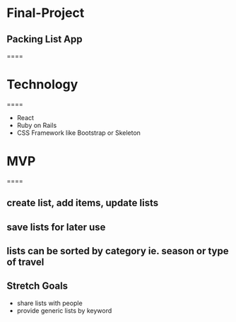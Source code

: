 # Final-Project
## Packing List App

====

# Technology 
====
* React
* Ruby on Rails
* CSS Framework like Bootstrap or Skeleton

# MVP
====
## create list, add items, update lists
## save lists for later use
## lists can be sorted by category ie. season or type of travel

## Stretch Goals
* share lists with people
* provide generic lists by keyword

